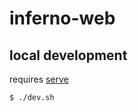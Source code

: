 # inferno-web

## local development
requires [serve](https://www.npmjs.com/package/serve)

```
$ ./dev.sh
```
